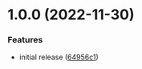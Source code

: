 # 1.0.0 (2022-11-30)


### Features

* initial release ([64956c1](https://github.com/dre0dru/RuntimeExtensions/commit/64956c141d0c3cf1c36137144f115d407cb8081a))
